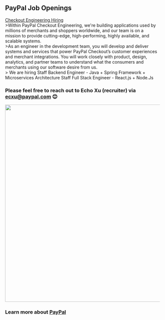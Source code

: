 ## PayPal Job Openings 

[Checkout Engineering Hiring](https://github.com/Echoxu101/PayPal---Job-Openings/blob/master/AI%20Engineer.MD)
  <br />  >Within PayPal Checkout Engineering, we're building applications used by millions of merchants and shoppers worldwide, and our team is on a mission to provide cutting-edge, high-performing, highly available, and scalable systems. 
  <br />  >As an engineer in the development team, you will develop and deliver systems and services that power PayPal Checkout’s customer experiences and merchant integrations. You will work closely with product, design, analytics, and partner teams to understand what the consumers and merchants using our software desire from us.
<br />  > We are hiring 
          Staff Backend Engineer - Java + Spring Framework + Microservices Architecture
          Staff Full Stack Engineer - React.js + Node.Js 

### Please feel free to reach out to Echo Xu (recruiter) via ecxu@paypal.com 😊

<img src="./0518 AJS PayPal Singapore-07397.jpg" width="640px">


### Learn more about [PayPal](https://www.paypal.com/us/webapps/mpp/about)
